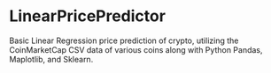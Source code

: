 # LinearPricePredictor
Basic Linear Regression price prediction of crypto, utilizing the CoinMarketCap CSV data of various coins along with Python Pandas, Maplotlib, and Sklearn.
